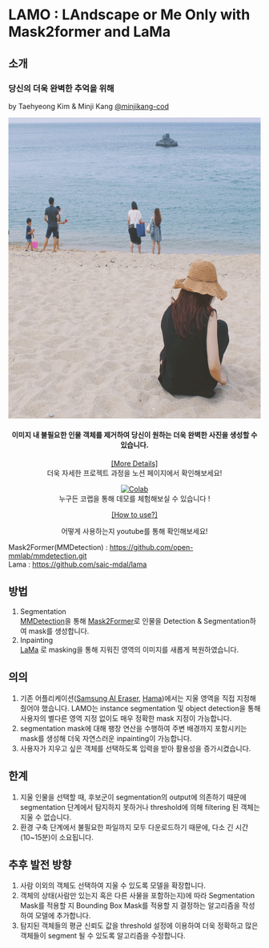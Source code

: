 # LAMO : LAndscape or Me Only with Mask2former and LaMa
## 소개
### 당신의 더욱 완벽한 추억을 위해
by Taehyeong Kim & Minji Kang [@minjikang-cod](https://github.com/minjikang-cod)   
    
<div align="center">
<p align"center"><img src="/image/demo.gif" width="600" height="600"></p>

#### 이미지 내 불필요한 인물 객체를 제거하여 당신이 원하는 더욱 완벽한 사진을 생성할 수 있습니다.
</div>





<div align="center">

[[More Details]](https://taehyeong51.notion.site/LAMO-218edf4f99fd4574b176a2c4371b345f)  
더욱 자세한 프로젝트 과정을 노션 페이지에서 확인해보세요!   
  
[![Colab](https://colab.research.google.com/assets/colab-badge.svg)](https://colab.research.google.com/drive/13LhTvB7RF2e5_JNEcdVgZRLmQLt7eBQJ?usp=sharing)   
누구든 코랩을 통해 데모를 체험해보실 수 있습니다 !

[[How to use?]](https://youtu.be/r233FyOCbW8)

어떻게 사용하는지 youtube를 통해 확인해보세요!
</div>

Mask2Former(MMDetection) : https://github.com/open-mmlab/mmdetection.git  
Lama : https://github.com/saic-mdal/lama  

## 방법
1. Segmentation  
    [MMDetection](https://github.com/open-mmlab/mmdetection)을 통해 [Mask2Former](https://github.com/open-mmlab/mmdetection/tree/master/configs/mask2former)로 인물을 Detection & Segmentation하여 mask를 생성합니다. 
2. Inpainting  
    [LaMa](https://github.com/saic-mdal/lama) 로 masking을 통해 지워진 영역의 이미지를 새롭게 복원하였습니다.
## 의의
1. 기존 어플리케이션([Samsung AI Eraser](https://www.samsung.com/africa_en/support/mobile-devices/how-to-remove-unwanted-objects-from-photos-on-your-galaxy-phone/), [Hama](https://www.hama.app/ko))에서는 지울 영역을 직접 지정해줬어야 했습니다. LAMO는 instance segmentation 및 object detection을 통해 사용자의 별다른 영역 지정 없이도 매우 정확한 mask 지정이 가능합니다.
2. segmentation mask에 대해 팽창 연산을 수행하여 주변 배경까지 포함시키는 mask를 생성해 더욱 자연스러운 inpainting이 가능합니다.
3. 사용자가 지우고 싶은 객체를 선택하도록 입력을 받아 활용성을 증가시켰습니다.  

## 한계
1. 지울 인물을 선택할 때, 후보군이 segmentation의 output에 의존하기 때문에 segmentation 단계에서 탐지하지 못하거나 threshold에 의해 filtering 된 객체는 지울 수 없습니다.
2. 환경 구축 단계에서 불필요한 파일까지 모두 다운로드하기 때문에, 다소 긴 시간(10~15분)이 소요됩니다.  

## 추후 발전 방향
1. 사람 이외의 객체도 선택하여 지울 수 있도록 모델을 확장합니다.
2. 객체의 상태(사람만 있는지 혹은 다른 사물을 포함하는지)에 따라 Segmentation Mask를 적용할 지 Bounding Box Mask를 적용할 지 결정하는 알고리즘을 작성하여 모델에 추가합니다.
3. 탐지된 객체들의 평균 신뢰도 값을 threshold 설정에 이용하여 더욱 정확하고 많은 객체들이 segment 될 수 있도록 알고리즘을 수정합니다. 
